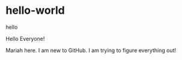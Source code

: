 # hello-world
hello

Hello Everyone!

Mariah here. I am new to GitHub. I am trying to figure everything out!
